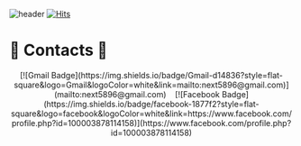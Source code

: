 ![header](https://capsule-render.vercel.app/api?type=waving&color=random&height=300&section=header&text=LUNA&animation=fadeIn)
[![Hits](https://hits.seeyoufarm.com/api/count/incr/badge.svg?url=https%3A%2F%2Fgithub.com%2FSeongjun5223%2Fhit-counter&count_bg=%23E97E45&title_bg=%23CFCD47&icon=&icon_color=%23E7E7E7&title=hits&edge_flat=false)](https://hits.seeyoufarm.com)

# 📮 Contacts 📮
<div align=center>
[![Gmail Badge](https://img.shields.io/badge/Gmail-d14836?style=flat-square&logo=Gmail&logoColor=white&link=mailto:next5896@gmail.com)](mailto:next5896@gmail.com)&nbsp;&nbsp;&nbsp; [![Facebook Badge](https://img.shields.io/badge/facebook-1877f2?style=flat-square&logo=facebook&logoColor=white&link=https://www.facebook.com/profile.php?id=100003878114158)](https://www.facebook.com/profile.php?id=100003878114158)
 </div>
